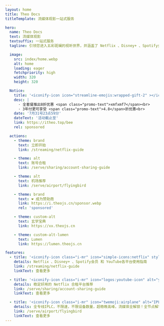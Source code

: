 ```yaml
---
layout: home
title: Theo Docs
titleTemplate: 流媒体观影一站式服务

hero:
  name: Theo Docs
  text: 流媒体观影
  textsuffix: 一站式服务
  tagline: 引领您进入五彩斑斓的视听世界，并涵盖了 Netflix 、Disney+ 、Spotify会员 和 YouTube会员 的精彩领域

  image:
    src: index/home.webp
    alt: home
    loading: eager
    fetchpriority: high
    width: 320
    height: 320

  Notice:
    title: '<iconify-icon icon="streamline-emojis:wrapped-gift-2" ></iconify-icon> <span class="promo-title"> 小蜜蜂 618购物狂欢!!! 最低三年48折</span>'
    desc: |
      · 全套餐推出8折优惠 <span class="promo-text">xmfxmf7</span><br>
      · 3年付更可享受 <span class="promo-text">4.8</span>折优惠<br>
    date: '7月31号23点59分'
    dateText: '活动截止至'
    link: https://itheo.top/bee
    rel: sponsored

  actions:
    - theme: brand
      text: 立即开始
      link: /streaming/netflix-guide

    - theme: alt
      text: 账号合租
      link: /serve/sharing/account-sharing-guide

    - theme: alt
      text: 机场推荐
      link: /serve/airport/flyingbird

    - theme: brand
      text: ❤️ 成为赞助商
      link: https://i.theojs.cn/sponsor.webp
      rel: 'sponsored'

    - theme: custom-alt
      text: 玄学宝典
      link: https://xx.theojs.cn

    - theme: custom-alt-lumen
      text: Lumen
      link: https://lumen.theojs.cn

features:
  - title: '<iconify-icon class="i-mr" icon="simple-icons:netflix" style="color:#E50914" alt="netflix"></iconify-icon>流媒体观影'
    details: Netflix 、Disney+ 、Spotify会员 和 YouTube各平台使用指南
    link: /streaming/netflix-guide
    linkText: 查看更多

  - title: '<iconify-icon class="i-mr" icon="logos:youtube-icon" alt="youtube"></iconify-icon>合租平台'
    details: 稳定好用的 Netflix 合租平台推荐
    link: /serve/sharing/account-sharing-guide
    linkText: 查看更多

  - title: '<iconify-icon class="i-mr" icon="twemoji:airplane" alt="IPLC"></iconify-icon>优质线路'
    details: 全专线IPLC，不限速，不限设备数量，超稳晚高峰，流媒体全解锁！全节点解锁chatgpt！
    link: /serve/airport/flyingbird
    linkText: 查看更多
---
```


<Home />
